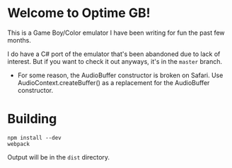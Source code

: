 # Welcome to Optime GB!

This is a Game Boy/Color emulator I have been writing for fun the past few months.

I do have a C# port of the emulator that's been abandoned due to lack of interest.
But if you want to check it out anyways, it's in the `master` branch.

* For some reason, the AudioBuffer constructor is broken on Safari.
  Use AudioContext.createBuffer() as a replacement for the AudioBuffer constructor.

# Building

```
npm install --dev
webpack
```

Output will be in the `dist` directory.